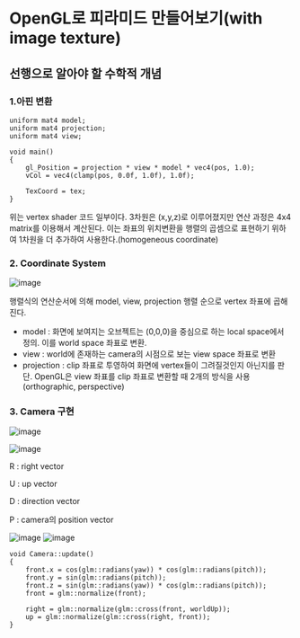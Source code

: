 # OpenGL로 피라미드 만들어보기(with image texture)

## 선행으로 알아야 할 수학적 개념

### 1.아핀 변환

```
uniform mat4 model;
uniform mat4 projection;
uniform mat4 view;

void main()
{
	gl_Position = projection * view * model * vec4(pos, 1.0);
	vCol = vec4(clamp(pos, 0.0f, 1.0f), 1.0f);
	
	TexCoord = tex;
}
```
위는 vertex shader 코드 일부이다. 3차원은 (x,y,z)로 이루어졌지만 연산 과정은 4x4 matrix를 이용해서 계산된다. 이는 좌표의 위치변환을 행렬의 곱셈으로 표현하기 위하여 1차원을 더 추가하여 사용한다.(homogeneous coordinate)

### 2. Coordinate System

![image](https://user-images.githubusercontent.com/56947207/219658341-dac4b26f-27f8-4f65-ac3a-8313df8adbc5.png)

행렬식의 연산순서에 의해 model, view, projection 행렬 순으로 vertex 좌표에 곱해진다. 
- model : 화면에 보여지는 오브젝트는 (0,0,0)을 중심으로 하는 local space에서 정의. 이를 world space 좌표로 변환.
- view : world에 존재하는 camera의 시점으로 보는 view space 좌표로 변환
- projection : clip 좌표로 투영하여 화면에 vertex들이 그려질것인지 아닌지를 판단. OpenGL은 view 좌표를 clip 좌표로 변환할 때 2개의 방식을 사용(orthographic, perspective)

### 3. Camera 구현

![image](https://user-images.githubusercontent.com/56947207/219706867-8cea5ae3-7dc2-4c41-9c1c-3c5bf5d654cd.png)

![image](https://user-images.githubusercontent.com/56947207/219707035-e0bfc758-de30-490f-873f-01e3c02a66e5.png)

R : right vector

U : up vector

D : direction vector

P : camera의 position vector

![image](https://user-images.githubusercontent.com/56947207/219707540-d9d2e994-87af-4743-bcee-1ae534b5dd6f.png) ![image](https://user-images.githubusercontent.com/56947207/219707591-932c220c-2f06-4198-823c-c0babb01b602.png)

```
void Camera::update()
{
	front.x = cos(glm::radians(yaw)) * cos(glm::radians(pitch));
	front.y = sin(glm::radians(pitch));
	front.z = sin(glm::radians(yaw)) * cos(glm::radians(pitch));
	front = glm::normalize(front);

	right = glm::normalize(glm::cross(front, worldUp));
	up = glm::normalize(glm::cross(right, front));
}
```



